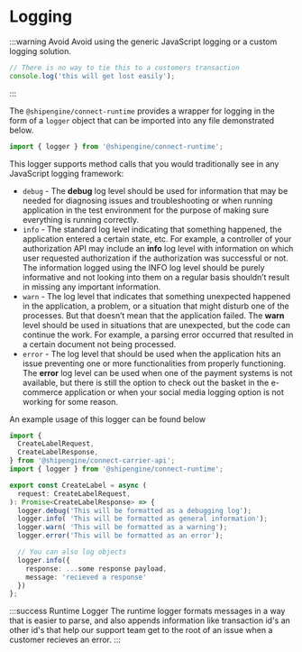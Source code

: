 # Logging
:::warning Avoid
Avoid using the generic JavaScript logging or a custom logging solution.
```JavaScript
// There is no way to tie this to a customers transaction
console.log('this will get lost easily');
```
:::

The `@shipengine/connect-runtime` provides a wrapper for logging in the form of a `logger` object that can be imported into any file demonstrated below.

```TypeScript
import { logger } from '@shipengine/connect-runtime';
```

This logger supports method calls that you would traditionally see in any JavaScript logging framework:
- `debug` - The **debug** log level should be used for information that may be needed for diagnosing issues and troubleshooting or when running application in the test environment for the purpose of making sure everything is running correctly.
- `info` - The standard log level indicating that something happened, the application entered a certain state, etc. For example, a controller of your authorization API may include an **info** log level with information on which user requested authorization if the authorization was successful or not. The information logged using the INFO log level should be purely informative and not looking into them on a regular basis shouldn’t result in missing any important information.
- `warn` - The log level that indicates that something unexpected happened in the application, a problem, or a situation that might disturb one of the processes. But that doesn’t mean that the application failed. The **warn** level should be used in situations that are unexpected, but the code can continue the work. For example, a parsing error occurred that resulted in a certain document not being processed.
- `error` - The log level that should be used when the application hits an issue preventing one or more functionalities from properly functioning. The **error** log level can be used when one of the payment systems is not available, but there is still the option to check out the basket in the e-commerce application or when your social media logging option is not working for some reason.

An example usage of this logger can be found below
```TypeScript
import {
  CreateLabelRequest,
  CreateLabelResponse,
} from '@shipengine/connect-carrier-api';
import { logger } from '@shipengine/connect-runtime';

export const CreateLabel = async (
  request: CreateLabelRequest,
): Promise<CreateLabelResponse> => {
  logger.debug('This will be formatted as a debugging log');
  logger.info( 'This will be formatted as general information');
  logger.warn( 'This will be formatted as a warning');
  logger.error('This will be formatted as an error');

  // You can also log objects
  logger.info({
    response: ...some response payload,
    message: 'recieved a response'
  })
};
```

:::success Runtime Logger
The runtime logger formats messages in a way that is easier to parse, and also appends information like transaction id's an other id's that help our support team get to the root of an issue when a customer recieves an error.
:::
